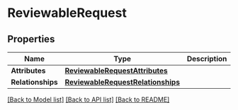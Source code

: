 # ReviewableRequest

## Properties
Name | Type | Description | Notes
------------ | ------------- | ------------- | -------------
**Attributes** | [**ReviewableRequestAttributes**](ReviewableRequestAttributes.md) |  | [optional] 
**Relationships** | [**ReviewableRequestRelationships**](ReviewableRequestRelationships.md) |  | [optional] 

[[Back to Model list]](../README.md#documentation-for-models) [[Back to API list]](../README.md#documentation-for-api-endpoints) [[Back to README]](../README.md)


